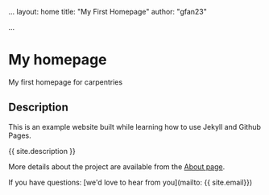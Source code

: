 ...
layout: home
title: "My First Homepage"
author: "gfan23"


...

# My homepage
My first homepage for carpentries

## Description
This is an example website built while learning how to use Jekyll and Github Pages.

{{ site.description }}


More details about the project are available from the [About page](about.md).

If you have questions: [we'd love to hear from you](mailto: {{ site.email}})
